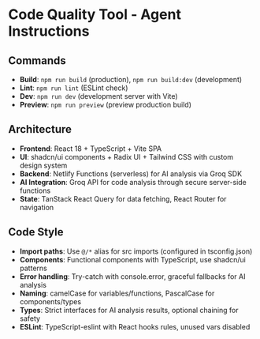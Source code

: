 # Code Quality Tool - Agent Instructions

## Commands
- **Build**: `npm run build` (production), `npm run build:dev` (development)
- **Lint**: `npm run lint` (ESLint check)
- **Dev**: `npm run dev` (development server with Vite)
- **Preview**: `npm run preview` (preview production build)

## Architecture
- **Frontend**: React 18 + TypeScript + Vite SPA
- **UI**: shadcn/ui components + Radix UI + Tailwind CSS with custom design system
- **Backend**: Netlify Functions (serverless) for AI analysis via Groq SDK
- **AI Integration**: Groq API for code analysis through secure server-side functions
- **State**: TanStack React Query for data fetching, React Router for navigation

## Code Style
- **Import paths**: Use `@/*` alias for src imports (configured in tsconfig.json)
- **Components**: Functional components with TypeScript, use shadcn/ui patterns
- **Error handling**: Try-catch with console.error, graceful fallbacks for AI analysis
- **Naming**: camelCase for variables/functions, PascalCase for components/types
- **Types**: Strict interfaces for AI analysis results, optional chaining for safety
- **ESLint**: TypeScript-eslint with React hooks rules, unused vars disabled
